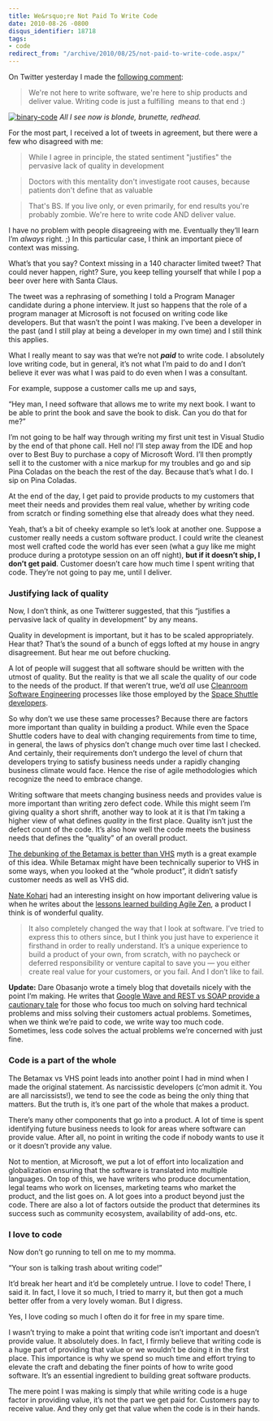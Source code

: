 ```yaml
---
title: We&rsquo;re Not Paid To Write Code
date: 2010-08-26 -0800
disqus_identifier: 18718
tags:
- code
redirect_from: "/archive/2010/08/25/not-paid-to-write-code.aspx/"
---
```


On Twitter yesterday I made the [following
comment](http://twitter.com/haacked/status/22118616918 "Comment on Twitter"):

> We're not here to write software, we're here to ship products and
> deliver value. Writing code is just a fulfilling  means to that end :)

[![binary-code](https://haacked.com/images/haacked_com/WindowsLiveWriter/WereNotHereToWriteSoftware_134DA/binary-code_thumb.jpg "binary-code")](https://haacked.com/images/haacked_com/WindowsLiveWriter/WereNotHereToWriteSoftware_134DA/binary-code_2.jpg)
*All I see now is blonde, brunette, redhead.*

For the most part, I received a lot of tweets in agreement, but there
were a few who disagreed with me:

> While I agree in principle, the stated sentiment "justifies" the
> pervasive lack of quality in development

> Doctors with this mentality don't investigate root causes, because
> patients don't define that as valuable

> That's BS. If you live only, or even primarily, for end results you're
> probably zombie. We're here to write code AND deliver value.

I have no problem with people disagreeing with me. Eventually they’ll
learn I’m *always* right. ;) In this particular case, I think an
important piece of context was missing.

What’s that you say? Context missing in a 140 character limited tweet?
That could never happen, right? Sure, you keep telling yourself that
while I pop a beer over here with Santa Claus.

The tweet was a rephrasing of something I told a Program Manager
candidate during a phone interview. It just so happens that the role of
a program manager at Microsoft is not focused on writing code like
developers. But that wasn’t the point I was making. I’ve been a
developer in the past (and I still play at being a developer in my own
time) and I still think this applies.

What I really meant to say was that we’re not ***paid*** to write code.
I absolutely love writing code, but in general, it’s not what I’m paid
to do and I don’t believe it ever was what I was paid to do even when I
was a consultant.

For example, suppose a customer calls me up and says,

“Hey man, I need software that allows me to write my next book. I want
to be able to print the book and save the book to disk. Can you do that
for me?”

I’m not going to be half way through writing my first unit test in
Visual Studio by the end of that phone call. Hell no! I’ll step away
from the IDE and hop over to Best Buy to purchase a copy of Microsoft
Word. I’ll then promptly sell it to the customer with a nice markup for
my troubles and go and sip Pina Coladas on the beach the rest of the
day. Because that’s what I do. I sip on Pina Coladas.

At the end of the day, I get paid to provide products to my customers
that meet their needs and provides them real value, whether by writing
code from scratch or finding something else that already does what they
need.

Yeah, that’s a bit of cheeky example so let’s look at another one.
Suppose a customer really needs a custom software product. I could write
the cleanest most well crafted code the world has ever seen (what a guy
like me might produce during a prototype session on an off night), **but
if it doesn’t ship, I don’t get paid**. Customer doesn’t care how much
time I spent writing that code. They’re not going to pay me, until I
deliver.

### Justifying lack of quality

Now, I don’t think, as one Twitterer suggested, that this “justifies a
pervasive lack of quality in development” by any means.

Quality in development is important, but it has to be scaled
appropriately. Hear that? That’s the sound of a bunch of eggs lofted at
my house in angry disagreement. But hear me out before chucking.

A lot of people will suggest that all software should be written with
the utmost of quality. But the reality is that we all scale the quality
of our code to the needs of the product. If that weren’t true, we’d
*all* use [Cleanroom Software
Engineering](http://en.wikipedia.org/wiki/Cleanroom_Software_Engineering "Cleanroom Software Engineering")
processes like those employed by the [Space Shuttle
developers](http://www.fastcompany.com/node/28121/print "They Write the Righ Stuff").

So why don’t we use these same processes? Because there are factors more
important than quality in building a product. While even the Space
Shuttle coders have to deal with changing requirements from time to
time, in general, the laws of physics don’t change much over time last I
checked. And certainly, their requirements don’t undergo the level of
churn that developers trying to satisfy business needs under a rapidly
changing business climate would face. Hence the rise of agile
methodologies which recognize the need to embrace change.

Writing software that meets changing business needs and provides value
is more important than writing zero defect code. While this might seem
I’m giving quality a short shrift, another way to look at it is that I’m
taking a higher view of what defines *quality* in the first place.
Quality isn’t just the defect count of the code. It’s also how well the
code meets the business needs that defines the “quality” of an overall
product.

[The debunking of the Betamax is better than
VHS](http://www.guardian.co.uk/technology/2003/jan/25/comment.comment "debunking betamax better than vhs")
myth is a great example of this idea. While Betamax might have been
technically superior to VHS in some ways, when you looked at the “whole
product”, it didn’t satisfy customer needs as well as VHS did.

[Nate Kohari](http://kohari.org/ "Nate Kohari's Blog") had an
interesting insight on how important delivering value is when he writes
about the [lessons learned building Agile
Zen](http://kohari.org/2010/08/24/looking-back/ "Looking Back"), a
product I think is of wonderful quality.

> It also completely changed the way that I look at software. I’ve tried
> to express this to others since, but I think you just have to
> experience it firsthand in order to really understand. It’s a unique
> experience to build a product of your own, from scratch, with no
> paycheck or deferred responsibility or venture capital to save you —
> you either create real value for your customers, or you fail. And I
> don’t like to fail.

**Update:** Dare Obasanjo wrote a timely blog that dovetails nicely with
the point I’m making. He writes that [Google Wave and REST vs SOAP
provide a cautionary
tale](http://www.25hoursaday.com/weblog/2010/08/27/LessonsFromGoogleWaveAndRESTVsSOAPFightingComplexityOfOurOwnChoosing.aspx "Complexity of our own choosing")
for those who focus too much on solving hard technical problems and miss
solving their customers actual problems. Sometimes, when we think we’re
paid to code, we write way too much code. Sometimes, less code solves
the actual problems we’re concerned with just fine.

### Code is a part of the whole

The Betamax vs VHS point leads into another point I had in mind when I
made the original statement. As narcissistic developers (c’mon admit it.
You are all narcissists!), we tend to see the code as being the only
thing that matters. But the truth is, it’s one part of the whole that
makes a product.

There’s many other components that go into a product. A lot of time is
spent identifying future business needs to look for areas where software
can provide value. After all, no point in writing the code if nobody
wants to use it or it doesn’t provide any value.

Not to mention, at Microsoft, we put a lot of effort into localization
and globalization ensuring that the software is translated into multiple
languages. On top of this, we have writers who produce documentation,
legal teams who work on licenses, marketing teams who market the
product, and the list goes on. A lot goes into a product beyond just the
code. There are also a lot of factors outside the product that
determines its success such as community ecosystem, availability of
add-ons, etc.

### I love to code

Now don’t go running to tell on me to my momma.

“Your son is talking trash about writing code!”

It’d break her heart and it’d be completely untrue. I love to code!
There, I said it. In fact, I love it so much, I tried to marry it, but
then got a much better offer from a very lovely woman. But I digress.

Yes, I love coding so much I often do it for free in my spare time.

I wasn’t trying to make a point that writing code isn’t important and
doesn’t provide value. It absolutely does. In fact, I firmly believe
that writing code is a huge part of providing that value or we wouldn’t
be doing it in the first place. This importance is why we spend so much
time and effort trying to elevate the craft and debating the finer
points of how to write good software. It’s an essential ingredient to
building great software products.

The mere point I was making is simply that while writing code is a huge
factor in providing value, it’s not the part we get paid for. Customers
pay to receive value. And they only get that value when the code is in
their hands.

